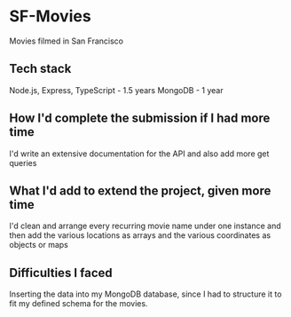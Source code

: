# SF-Movies
Movies filmed in San Francisco

## Tech stack
Node.js, Express, TypeScript - 1.5 years
MongoDB - 1 year

## How I'd complete the submission if I had more time
I'd write an extensive documentation for the API and also add more get queries

## What I'd add to extend the project, given more time
I'd clean and arrange every recurring movie name under one instance and then add the various locations as arrays and the various coordinates as objects or maps 

## Difficulties I faced
Inserting the data into my MongoDB database, since I had to structure it to fit my defined schema for the movies.